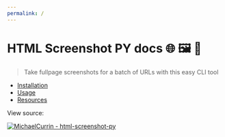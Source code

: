 ```yaml
---
permalink: /
---
```

# HTML Screenshot PY docs 🌐 🖼 🐍
> Take fullpage screenshots for a batch of URLs with this easy CLI tool

- [Installation](installation.md)
- [Usage](usage.md)
- [Resources](resources.md)

View source:

[![MichaelCurrin - html-screenshot-py](https://img.shields.io/static/v1?label=MichaelCurrin&message=html-screenshot-py&color=blue&logo=github)](https://github.com/MichaelCurrin/html-screenshot-py "Go to GitHub repo")

